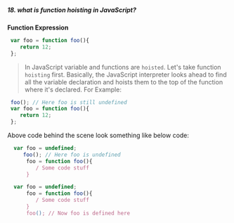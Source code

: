 ##### 18. what is function hoisting in JavaScript? 

**Function Expression**

```javascript
 var foo = function foo(){ 
 	return 12; 
 }; 
```
> In JavaScript variable and functions are `hoisted`. Let's take function `hoisting` first. Basically, the JavaScript interpreter looks ahead to find all the variable declaration and hoists them to the top of the function where it's declared. For Example:

```javascript
 foo(); // Here foo is still undefined 
 var foo = function foo(){ 
 	return 12; 
 }; 
```
Above code behind the scene look something like below code: 

 ```javascript
   var foo = undefined;
      foo(); // Here foo is undefined 
  	   foo = function foo(){
  	      / Some code stuff
       }
 ```
 ```javascript
   var foo = undefined;
  	   foo = function foo(){
  	      / Some code stuff
       }
       foo(); // Now foo is defined here
 ```
  
 
 







